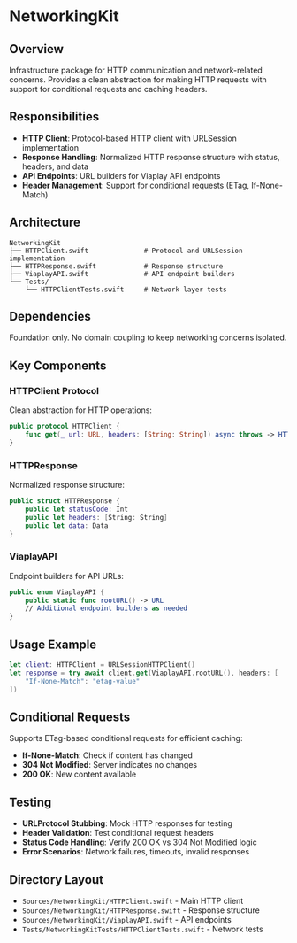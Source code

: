 # NetworkingKit

## Overview
Infrastructure package for HTTP communication and network-related concerns. Provides a clean abstraction for making HTTP requests with support for conditional requests and caching headers.

## Responsibilities
- **HTTP Client**: Protocol-based HTTP client with URLSession implementation
- **Response Handling**: Normalized HTTP response structure with status, headers, and data
- **API Endpoints**: URL builders for Viaplay API endpoints
- **Header Management**: Support for conditional requests (ETag, If-None-Match)

## Architecture
```
NetworkingKit
├── HTTPClient.swift              # Protocol and URLSession implementation
├── HTTPResponse.swift            # Response structure
├── ViaplayAPI.swift              # API endpoint builders
└── Tests/
    └── HTTPClientTests.swift     # Network layer tests
```

## Dependencies
Foundation only. No domain coupling to keep networking concerns isolated.

## Key Components

### HTTPClient Protocol
Clean abstraction for HTTP operations:
```swift
public protocol HTTPClient {
    func get(_ url: URL, headers: [String: String]) async throws -> HTTPResponse
}
```

### HTTPResponse
Normalized response structure:
```swift
public struct HTTPResponse {
    public let statusCode: Int
    public let headers: [String: String]
    public let data: Data
}
```

### ViaplayAPI
Endpoint builders for API URLs:
```swift
public enum ViaplayAPI {
    public static func rootURL() -> URL
    // Additional endpoint builders as needed
}
```

## Usage Example
```swift
let client: HTTPClient = URLSessionHTTPClient()
let response = try await client.get(ViaplayAPI.rootURL(), headers: [
    "If-None-Match": "etag-value"
])
```

## Conditional Requests
Supports ETag-based conditional requests for efficient caching:
- **If-None-Match**: Check if content has changed
- **304 Not Modified**: Server indicates no changes
- **200 OK**: New content available

## Testing
- **URLProtocol Stubbing**: Mock HTTP responses for testing
- **Header Validation**: Test conditional request headers
- **Status Code Handling**: Verify 200 OK vs 304 Not Modified logic
- **Error Scenarios**: Network failures, timeouts, invalid responses

## Directory Layout
- `Sources/NetworkingKit/HTTPClient.swift` - Main HTTP client
- `Sources/NetworkingKit/HTTPResponse.swift` - Response structure
- `Sources/NetworkingKit/ViaplayAPI.swift` - API endpoints
- `Tests/NetworkingKitTests/HTTPClientTests.swift` - Network tests
